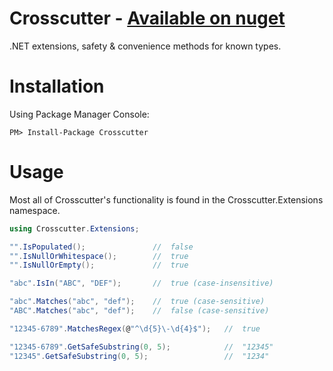 # Crosscutter - [Available on nuget](https://www.nuget.org/packages/Crosscutter/)
.NET extensions, safety &amp; convenience methods for known types.

# Installation
Using Package Manager Console:
```
PM> Install-Package Crosscutter
```

# Usage
Most all of Crosscutter's functionality is found in the Crosscutter.Extensions namespace.
```c#
using Crosscutter.Extensions;

"".IsPopulated();               //  false
"".IsNullOrWhitespace();        //  true
"".IsNullOrEmpty();             //  true

"abc".IsIn("ABC", "DEF");       //  true (case-insensitive)

"abc".Matches("abc", "def");    //  true (case-sensitive)
"ABC".Matches("abc", "def");    //  false (case-sensitive)

"12345-6789".MatchesRegex(@"^\d{5}\-\d{4}$");   //  true

"12345-6789".GetSafeSubstring(0, 5);			//	"12345"
"12345".GetSafeSubstring(0, 5);					//	"1234"
```
